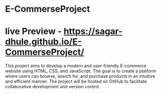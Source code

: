 # E-CommerseProject
# live Preview  - https://sagar-dhule.github.io/E-CommerseProject/

This project aims to develop a modern and user-friendly E-commerce website using HTML, CSS, and JavaScript. The goal is to create a platform where users can browse, search for, and purchase products in an intuitive and efficient manner. The project will be hosted on GitHub to facilitate collaborative development and version control.
